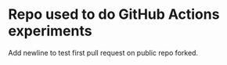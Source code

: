 # Repo used to do GitHub Actions experiments
Add newline to test first pull request on public repo forked.
